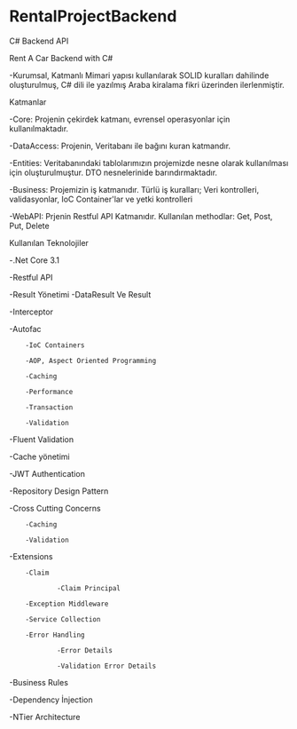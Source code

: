 # RentalProjectBackend
C# Backend API

Rent A Car
Backend with C#

-Kurumsal, Katmanlı Mimari yapısı kullanılarak SOLID kuralları dahilinde oluşturulmuş, C# dili ile yazılmış Araba kiralama fikri üzerinden ilerlenmiştir.

Katmanlar

-Core: Projenin çekirdek katmanı, evrensel operasyonlar için kullanılmaktadır.

-DataAccess: Projenin, Veritabanı ile bağını kuran katmandır.

-Entities: Veritabanındaki tablolarımızın projemizde nesne olarak kullanılması için oluşturulmuştur. DTO nesnelerinide barındırmaktadır.

-Business: Projemizin iş katmanıdır. Türlü iş kuralları; Veri kontrolleri, validasyonlar, IoC Container'lar ve yetki kontrolleri

-WebAPI: Prjenin Restful API Katmanıdır. Kullanılan methodlar: Get, Post, Put, Delete


Kullanılan Teknolojiler

-.Net Core 3.1

-Restful API

-Result Yönetimi
        -DataResult Ve Result

-Interceptor

-Autofac

        -IoC Containers

        -AOP, Aspect Oriented Programming

        -Caching

        -Performance

        -Transaction

        -Validation

-Fluent Validation

-Cache yönetimi

-JWT Authentication

-Repository Design Pattern

-Cross Cutting Concerns

        -Caching

        -Validation

-Extensions

        -Claim

                -Claim Principal

        -Exception Middleware

        -Service Collection

        -Error Handling

                -Error Details

                -Validation Error Details
                
-Business Rules      

-Dependency İnjection

-NTier Architecture
